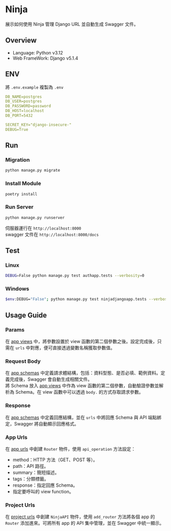 # Ninja

展示如何使用 Ninja 管理 Django URL 並自動生成 Swagger 文件。

## Overview

- Language: Python v3.12
- Web FrameWork: Django v5.1.4

## ENV


將 `.env.example` 複製為 `.env`  

```yaml
DB_NAME=postgres
DB_USER=postgres
DB_PASSWORD=password
DB_HOST=localhost
DB_PORT=5432

SECRET_KEY="django-insecure-"
DEBUG=True
```

## Run

### Migration

```bash
python manage.py migrate
```

### Install Module

```bash
poetry install
```


### Run Server

```bash
python manage.py runserver
```

伺服器運行在 `http://localhost:8000`  
swagger 文件在 `http://localhost:8000/docs`  

## Test

### Linux
```bash
DEBUG=False python manage.py test authapp.tests --verbosity=0
```

### Windows

```bash
$env:DEBUG="False"; python manage.py test ninjadjangoapp.tests --verbosity=0
```

## Usage Guide


### Params
在 [app views](./ninjadjangoapp/views.py) 中，將參數設置於 view 函數的第二個參數之後。設定完成後，只需在 `urls` 中對應，便可直接透過變數名稱獲取參數值。

### Request Body
在 [app schemas](./ninjadjangoapp/schemas.py) 中定義請求體結構，包括：資料型態、是否必填、範例資料。定義完成後，Swagger 會自動生成相關文件。  
將 Schema 放入 [app views](./ninjadjangoapp/views.py) 中作為 view 函數的第二個參數，自動驗證參數並解析為 Schema。在 view 函數中可以透過 `body.` 的方式存取請求參數。

### Response
在 [app schemas](./ninjadjangoapp/schemas.py) 中定義回應結構，並在 `urls` 中將回應 Schema 與 API 端點綁定，Swagger 將自動顯示回應格式。

### App Urls
在 [app urls](./ninjadjangoapp/urls.py) 中創建 `Router` 物件，使用 `api_operation` 方法設定：
- method：HTTP 方法（GET、POST 等）。
- path：API 路徑。
- summary：簡短描述。
- tags：分類標籤。
- response：指定回應 Schema。
- 指定要呼叫的 view function。

### Project Urls
在 [project urls](./ninjadjangoproject/urls.py) 中創建 `NinjaAPI` 物件，使用 `add_router` 方法將各個 app 的 `Router` 添加進來。可將所有 app 的 API 集中管理，並在 Swagger 中統一顯示。


